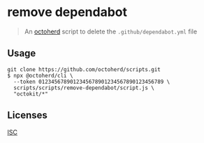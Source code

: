 # remove dependabot

> An [octoherd](https://github.com/octoherd) script to delete the `.github/dependabot.yml` file

## Usage

```
git clone https://github.com/octoherd/scripts.git
$ npx @octoherd/cli \
  --token 0123456789012345678901234567890123456789 \
  scripts/scripts/remove-dependabot/script.js \
  "octokit/*"
```

## Licenses

[ISC](../../LICENSE.md)
